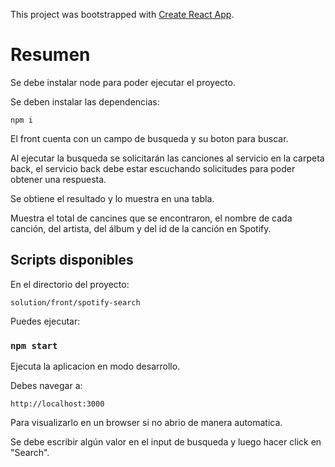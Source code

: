 This project was bootstrapped with [Create React App](https://github.com/facebook/create-react-app).

# Resumen

Se debe instalar node para poder ejecutar el proyecto.

Se deben instalar las dependencias:

`npm i`

El front cuenta con un campo de busqueda y su boton para buscar.

Al ejecutar la busqueda se solicitarán las canciones al servicio en la carpeta back, el servicio back debe estar escuchando solicitudes para poder obtener una respuesta.

Se obtiene el resultado y lo muestra en una tabla.

Muestra el total de cancines que se encontraron, el nombre de cada canción, del artista, del álbum y del id de la canción en Spotify.

## Scripts disponibles

En el directorio del proyecto:

`solution/front/spotify-search`

Puedes ejecutar:

### `npm start`

Ejecuta la aplicacion en modo desarrollo.

Debes navegar a: 

`http://localhost:3000`

Para visualizarlo en un browser si no abrio de manera automatica.

Se debe escribir algún valor en el input de busqueda y luego hacer click en "Search".